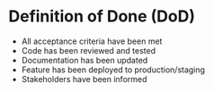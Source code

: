 # Definition of Done (DoD)

- All acceptance criteria have been met
- Code has been reviewed and tested
- Documentation has been updated
- Feature has been deployed to production/staging
- Stakeholders have been informed
